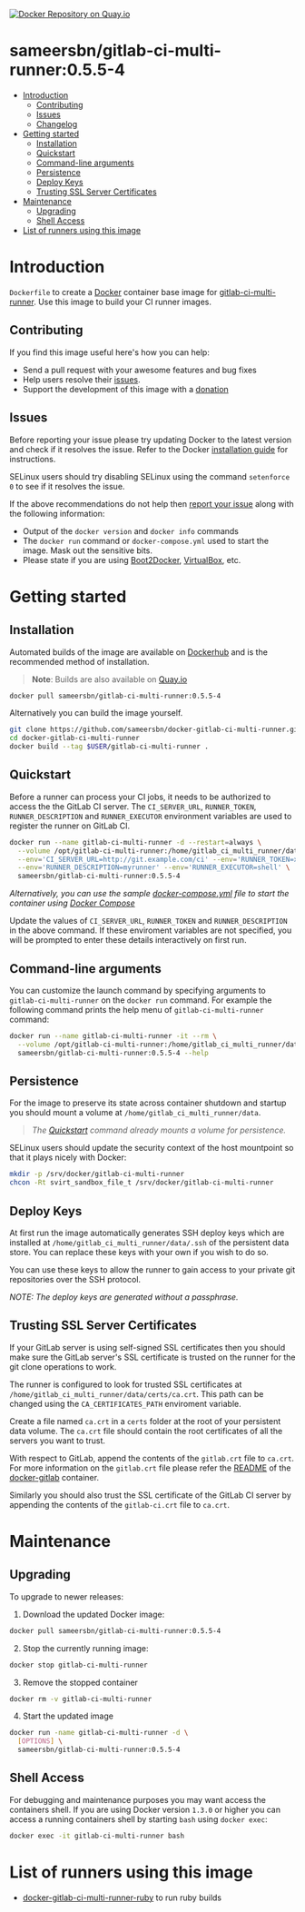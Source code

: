[![Docker Repository on Quay.io](https://quay.io/repository/sameersbn/gitlab-ci-multi-runner/status "Docker Repository on Quay.io")](https://quay.io/repository/sameersbn/gitlab-ci-multi-runner)

# sameersbn/gitlab-ci-multi-runner:0.5.5-4

- [Introduction](#introduction)
  - [Contributing](#contributing)
  - [Issues](#issues)
  - [Changelog](Changelog.md)
- [Getting started](#getting-started)
  - [Installation](#installation)
  - [Quickstart](#quickstart)
  - [Command-line arguments](#command-line-arguments)
  - [Persistence](#persistence)
  - [Deploy Keys](#deploy-keys)
  - [Trusting SSL Server Certificates](#trusting-ssl-server-certificates)
- [Maintenance](#maintenance)
  - [Upgrading](#upgrading)
  - [Shell Access](#shell-access)
- [List of runners using this image](#list-of-runners-using-this-image)

# Introduction

`Dockerfile` to create a [Docker](https://www.docker.com/) container base image for [gitlab-ci-multi-runner](https://gitlab.com/gitlab-org/gitlab-ci-multi-runner). Use this image to build your CI runner images.

## Contributing

If you find this image useful here's how you can help:

- Send a pull request with your awesome features and bug fixes
- Help users resolve their [issues](../../issues?q=is%3Aopen+is%3Aissue).
- Support the development of this image with a [donation](http://www.damagehead.com/donate/)

## Issues

Before reporting your issue please try updating Docker to the latest version and check if it resolves the issue. Refer to the Docker [installation guide](https://docs.docker.com/installation) for instructions.

SELinux users should try disabling SELinux using the command `setenforce 0` to see if it resolves the issue.

If the above recommendations do not help then [report your issue](../../issues/new) along with the following information:

- Output of the `docker version` and `docker info` commands
- The `docker run` command or `docker-compose.yml` used to start the image. Mask out the sensitive bits.
- Please state if you are using [Boot2Docker](http://www.boot2docker.io), [VirtualBox](https://www.virtualbox.org), etc.

# Getting started

## Installation

Automated builds of the image are available on [Dockerhub](https://hub.docker.com/r/sameersbn/gitlab-ci-multi-runner) and is the recommended method of installation.

> **Note**: Builds are also available on [Quay.io](https://quay.io/repository/sameersbn/gitlab-ci-multi-runner)

```bash
docker pull sameersbn/gitlab-ci-multi-runner:0.5.5-4
```

Alternatively you can build the image yourself.

```bash
git clone https://github.com/sameersbn/docker-gitlab-ci-multi-runner.git
cd docker-gitlab-ci-multi-runner
docker build --tag $USER/gitlab-ci-multi-runner .
```

## Quickstart

Before a runner can process your CI jobs, it needs to be authorized to access the the GitLab CI server. The `CI_SERVER_URL`, `RUNNER_TOKEN`, `RUNNER_DESCRIPTION` and `RUNNER_EXECUTOR` environment variables are used to register the runner on GitLab CI.

```bash
docker run --name gitlab-ci-multi-runner -d --restart=always \
  --volume /opt/gitlab-ci-multi-runner:/home/gitlab_ci_multi_runner/data \
  --env='CI_SERVER_URL=http://git.example.com/ci' --env='RUNNER_TOKEN=xxxxxxxxx' \
  --env='RUNNER_DESCRIPTION=myrunner' --env='RUNNER_EXECUTOR=shell' \
  sameersbn/gitlab-ci-multi-runner:0.5.5-4
```

*Alternatively, you can use the sample [docker-compose.yml](docker-compose.example.yml) file to start the container using [Docker Compose](https://docs.docker.com/compose/)*

Update the values of `CI_SERVER_URL`, `RUNNER_TOKEN` and `RUNNER_DESCRIPTION` in the above command. If these enviroment variables are not specified, you will be prompted to enter these details interactively on first run.

## Command-line arguments

You can customize the launch command by specifying arguments to `gitlab-ci-multi-runner` on the `docker run` command. For example the following command prints the help menu of `gitlab-ci-multi-runner` command:

```bash
docker run --name gitlab-ci-multi-runner -it --rm \
  --volume /opt/gitlab-ci-multi-runner:/home/gitlab_ci_multi_runner/data \
  sameersbn/gitlab-ci-multi-runner:0.5.5-4 --help
```

## Persistence

For the image to preserve its state across container shutdown and startup you should mount a volume at `/home/gitlab_ci_multi_runner/data`.

> *The [Quickstart](#quickstart) command already mounts a volume for persistence.*

SELinux users should update the security context of the host mountpoint so that it plays nicely with Docker:

```bash
mkdir -p /srv/docker/gitlab-ci-multi-runner
chcon -Rt svirt_sandbox_file_t /srv/docker/gitlab-ci-multi-runner
```

## Deploy Keys

At first run the image automatically generates SSH deploy keys which are installed at `/home/gitlab_ci_multi_runner/data/.ssh` of the persistent data store. You can replace these keys with your own if you wish to do so.

You can use these keys to allow the runner to gain access to your private git repositories over the SSH protocol.

*NOTE: The deploy keys are generated without a passphrase.*

## Trusting SSL Server Certificates

If your GitLab server is using self-signed SSL certificates then you should make sure the GitLab server's SSL certificate is trusted on the runner for the git clone operations to work.

The runner is configured to look for trusted SSL certificates at `/home/gitlab_ci_multi_runner/data/certs/ca.crt`. This path can be changed using the `CA_CERTIFICATES_PATH` enviroment variable.

Create a file named `ca.crt` in a `certs` folder at the root of your persistent data volume. The `ca.crt` file should contain the root certificates of all the servers you want to trust.

With respect to GitLab, append the contents of the `gitlab.crt` file to `ca.crt`. For more information on the `gitlab.crt` file please refer the [README](https://github.com/sameersbn/docker-gitlab/blob/master/README.md#ssl) of the [docker-gitlab](https://github.com/sameersbn/docker-gitlab) container.

Similarly you should also trust the SSL certificate of the GitLab CI server by appending the contents of the `gitlab-ci.crt` file to `ca.crt`.

# Maintenance

## Upgrading

To upgrade to newer releases:

  1. Download the updated Docker image:

  ```bash
  docker pull sameersbn/gitlab-ci-multi-runner:0.5.5-4
  ```

  2. Stop the currently running image:

  ```bash
  docker stop gitlab-ci-multi-runner
  ```

  3. Remove the stopped container

  ```bash
  docker rm -v gitlab-ci-multi-runner
  ```

  4. Start the updated image

  ```bash
  docker run -name gitlab-ci-multi-runner -d \
    [OPTIONS] \
    sameersbn/gitlab-ci-multi-runner:0.5.5-4
  ```

## Shell Access

For debugging and maintenance purposes you may want access the containers shell. If you are using Docker version `1.3.0` or higher you can access a running containers shell by starting `bash` using `docker exec`:

```bash
docker exec -it gitlab-ci-multi-runner bash
```

# List of runners using this image

* [docker-gitlab-ci-multi-runner-ruby](https://github.com/outcoldman/docker-gitlab-ci-multi-runner-ruby) to run ruby builds
